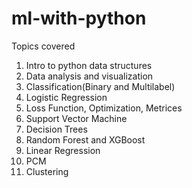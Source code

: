 # ml-with-python
Topics covered
1. Intro to python data structures
2. Data analysis and visualization
3. Classification(Binary and Multilabel)
4. Logistic Regression
5. Loss Function, Optimization, Metrices
6. Support Vector Machine
7. Decision Trees
8. Random Forest and XGBoost
9. Linear Regression
10. PCM
11. Clustering
